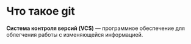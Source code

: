 # Что такое git

**Cистема контроля версий (VCS)** — программное обеспечение для облегчения работы с изменяющейся информацией.
